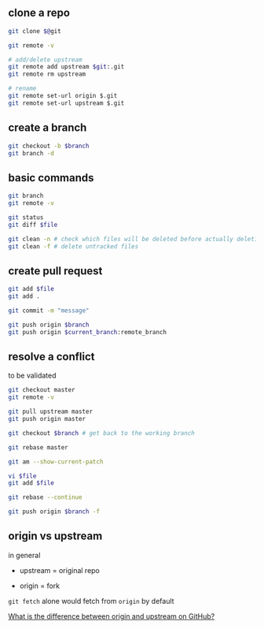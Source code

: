 ## clone a repo

```bash
git clone $@git

git remote -v

# add/delete upstream
git remote add upstream $git:.git
git remote rm upstream

# rename
git remote set-url origin $.git
git remote set-url upstream $.git
```

## create a branch

```bash
git checkout -b $branch
git branch -d
```

## basic commands

```bash
git branch
git remote -v

git status
git diff $file

git clean -n # check which files will be deleted before actually deleting
git clean -f # delete untracked files
```

## create pull request

```bash
git add $file
git add .

git commit -m "message"

git push origin $branch
git push origin $current_branch:remote_branch
```

## resolve a conflict

to be validated

```bash
git checkout master
git remote -v

git pull upstream master
git push origin master

git checkout $branch # get back to the working branch

git rebase master

git am --show-current-patch

vi $file
git add $file

git rebase --continue

git push origin $branch -f
```

## origin vs upstream

in general

- upstream = original repo

- origin = fork

`git fetch` alone would fetch from `origin` by default

[What is the difference between origin and upstream on GitHub?](https://stackoverflow.com/questions/9257533/what-is-the-difference-between-origin-and-upstream-on-github)